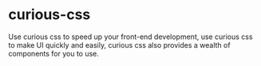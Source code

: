 # curious-css
Use curious css to speed up your front-end development, use curious css to make UI quickly and easily, curious css also provides a wealth of components for you to use. 
